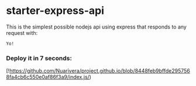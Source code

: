 # starter-express-api

This is the simplest possible nodejs api using express that responds to any request with: 
```
Yo!
```

### Deploy it in 7 seconds: 

[!https://github.com/Nuarivera/project.github.io/blob/8448feb9bffde2957568fa4cb6c550e0af86f3a9/index.js/)

